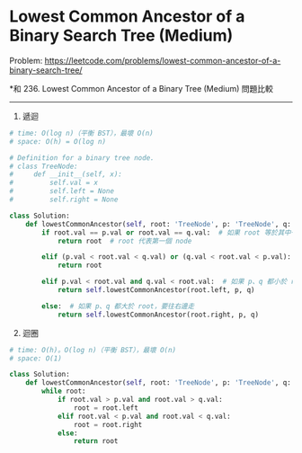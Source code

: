 Lowest Common Ancestor of a Binary Search Tree (Medium)
===

Problem: https://leetcode.com/problems/lowest-common-ancestor-of-a-binary-search-tree/

*和 236. Lowest Common Ancestor of a Binary Tree (Medium) 問題比較

---

1. 遞迴
```python
# time: O(log n)（平衡 BST），最壞 O(n)
# space: O(h) = O(log n)

# Definition for a binary tree node.
# class TreeNode:
#     def __init__(self, x):
#         self.val = x
#         self.left = None
#         self.right = None

class Solution:
    def lowestCommonAncestor(self, root: 'TreeNode', p: 'TreeNode', q: 'TreeNode') -> 'TreeNode':
        if root.val == p.val or root.val == q.val:  # 如果 root 等於其中一個 p or q，那他就是答案 (因為從上而下開始找)
            return root  # root 代表第一個 node

        elif (p.val < root.val < q.val) or (q.val < root.val < p.val):
            return root

        elif p.val < root.val and q.val < root.val:  # 如果 p、q 都小於 root，要往左邊走
            return self.lowestCommonAncestor(root.left, p, q)

        else:  # 如果 p、q 都大於 root，要往右邊走
            return self.lowestCommonAncestor(root.right, p, q)
```

2. 迴圈
```python
# time: O(h)。O(log n)（平衡 BST），最壞 O(n)
# space: O(1)

class Solution:
    def lowestCommonAncestor(self, root: 'TreeNode', p: 'TreeNode', q: 'TreeNode') -> 'TreeNode':
        while root:
            if root.val > p.val and root.val > q.val:
                root = root.left
            elif root.val < p.val and root.val < q.val:
                root = root.right
            else:
                return root
```
